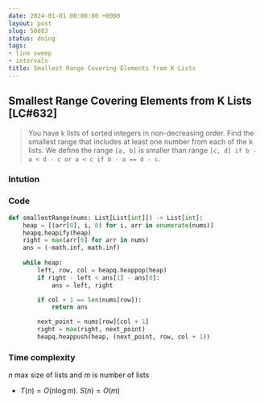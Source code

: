 ```yaml
---
date: 2024-01-01 00:00:00 +0000
layout: post
slug: 50d03
status: doing
tags:
- line sweep
- intervals
title: Smallest Range Covering Elements from K Lists
---
```


## Smallest Range Covering Elements from K Lists [LC#632]
> You have k lists of sorted integers in non-decreasing order. Find the smallest range that includes at least one number from each of the k lists. We define the range `[a, b]` is smaller than range `[c, d] if b - a < d - c or a < c if b - a == d - c`.



### Intution



### Code
```python
def smallestRange(nums: List[List[int]]) -> List[int]:
    heap = [(arr[0], i, 0) for i, arr in enumerate(nums)]
    heapq.heapify(heap)
    right = max(arr[0] for arr in nums)
    ans = (-math.inf, math.inf)
    
    while heap:
        left, row, col = heapq.heappop(heap)
        if right - left < ans[1] - ans[0]:
            ans = left, right

        if col + 1 == len(nums[row]):
            return ans

        next_point = nums[row][col + 1]
        right = max(right, next_point)
        heapq.heappush(heap, (next_point, row, col + 1))
```

### Time complexity
$n$ max size of lists and $m$ is number of lists
- $T(n) = O(n \log m)$. $S(n) = O(m)$